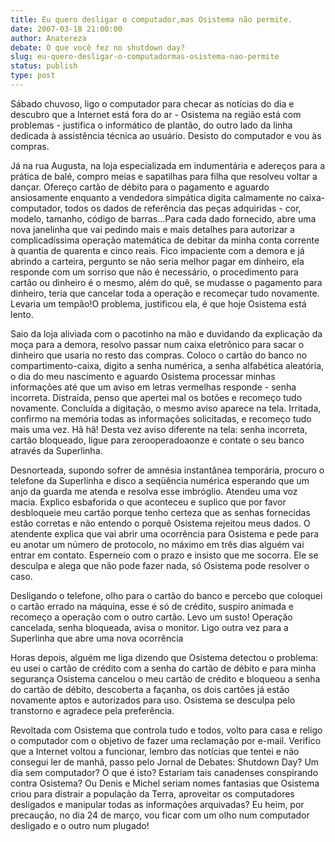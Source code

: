 ```yaml
---
title: Eu quero desligar o computador,mas Osistema não permite.
date: 2007-03-18 21:00:00
author: Anatereza
debate: O que você fez no shutdown day?
slug: eu-quero-desligar-o-computadormas-osistema-nao-permite
status: publish 
type: post
---
```


Sábado chuvoso, ligo o computador para checar as notícias do dia e descubro que a Internet está fora do ar - Osistema na região está com problemas - justifica o informático de plantão, do outro lado da linha dedicada à assistência técnica ao usuário. Desisto do computador e vou às compras.  

  

Já na rua Augusta, na loja especializada em indumentária e adereços para a prática de balé, compro meias e sapatilhas para filha que resolveu voltar a dançar. Ofereço cartão de débito para o pagamento e aguardo ansiosamente enquanto a vendedora simpática digita calmamente no caixa-computador, todos os dados de referência das peças adquiridas - cor, modelo, tamanho, código de barras...Para cada dado fornecido, abre uma nova janelinha que vai pedindo mais e mais detalhes para autorizar a complicadíssima operação matemática de debitar da minha conta corrente à quantia de quarenta e cinco reais. Fico impaciente com a demora e já abrindo a carteira, pergunto se não seria melhor pagar em dinheiro, ela responde com um sorriso que não é necessário, o procedimento para cartão ou dinheiro é o mesmo, além do quê, se mudasse o pagamento para dinheiro, teria que cancelar toda a operação e recomeçar tudo novamente. Levaria um tempão!O problema, justificou ela, é que hoje Osistema está lento.  

  

Saio da loja aliviada com o pacotinho na mão e duvidando da explicação da moça para a demora, resolvo passar num caixa eletrônico para sacar o dinheiro que usaria no resto das compras. Coloco o cartão do banco no compartimento-caixa, digito a senha numérica, a senha alfabética aleatória, o dia do meu nascimento e aguardo Osistema processar minhas informações até que um aviso em letras vermelhas responde - senha incorreta. Distraída, penso que apertei mal os botões e recomeço tudo novamente. Concluída a digitação, o mesmo aviso aparece na tela. Irritada, confirmo na memória todas as informações solicitadas, e recomeço tudo mais uma vez. Hã hã! Desta vez aviso diferente na tela: senha incorreta, cartão bloqueado, ligue para zerooperadoaonze e contate o seu banco através da Superlinha.  

  

Desnorteada, supondo sofrer de amnésia instantânea temporária, procuro o telefone da Superlinha e disco a seqüência numérica esperando que um anjo da guarda me atenda e resolva esse imbróglio. Atendeu uma voz macia. Explico esbaforida o que aconteceu e suplico que por favor desbloqueie meu cartão porque tenho certeza que as senhas fornecidas estão corretas e não entendo o porquê Osistema rejeitou meus dados. O atendente explica que vai abrir uma ocorrência para Osistema e pede para eu anotar um número de protocolo, no máximo em três dias alguém vai entrar em contato. Esperneio com o prazo e insisto que me socorra. Ele se desculpa e alega que não pode fazer nada, só Osistema pode resolver o caso.  

  

Desligando o telefone, olho para o cartão do banco e percebo que coloquei o cartão errado na máquina, esse é só de crédito, suspiro animada e recomeço a operação com o outro cartão. Levo um susto! Operação cancelada, senha bloqueada, avisa o monitor. Ligo outra vez para a Superlinha que abre uma nova ocorrência  

  

Horas depois, alguém me liga dizendo que Osistema detectou o problema: eu usei o cartão de crédito com a senha do cartão de débito e para minha segurança Osistema cancelou o meu cartão de crédito e bloqueou a senha do cartão de débito, descoberta a façanha, os dois cartões já estão novamente aptos e autorizados para uso. Osistema se desculpa pelo transtorno e agradece pela preferência.  

  

Revoltada com Osistema que controla tudo e todos, volto para casa e religo o computador com o objetivo de fazer uma reclamação por e-mail. Verifico que a Internet voltou a funcionar, lembro das notícias que tentei e não consegui ler de manhã, passo pelo Jornal de Debates: Shutdown Day? Um dia sem computador? O que é isto? Estariam tais canadenses conspirando contra Osistema? Ou Denis e Michel seriam nomes fantasias que Osistema criou para distrair a população da Terra, aproveitar os computadores desligados e manipular todas as informações arquivadas? Eu heim, por precaução, no dia 24 de março, vou ficar com um olho num computador desligado e o outro num plugado!
